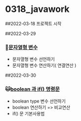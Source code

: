 # 0318_javawork
##2022-03-18 프로젝트 시작

##2022-03-29
### :hamster:[문자열형 변수](https://github.com/minuk0506/javawork/tree/master/Java_10_Varriable_05)
* 문자열형 변수 선언하기
* 문자열형 변수 연산하기( 연결연산 )

##2022-03-30
### :cat:[boolean 과 if() 명령문](https://github.com/minuk0506/javawork/tree/master/Java_10_Varriable_06)
* boolean type 변수 선언하기
* boolean 연산하기 => 비교연산
* if() 문 기본사용법